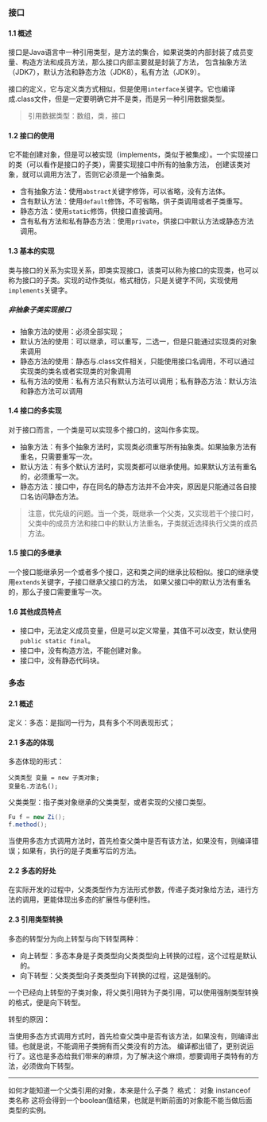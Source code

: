 

### 接口

#### 1.1 概述

接口是Java语言中一种引用类型，是方法的集合，如果说类的内部封装了成员变量、构造方法和成员方法，那么接口内部主要就是封装了方法，
包含抽象方法（JDK7），默认方法和静态方法（JDK8），私有方法（JDK9）。

接口的定义，它与定义类方式相似，但是使用```interface```关键字。它也编译成.class文件，但是一定要明确它并不是类，而是另一种引用数据类型。

> 引用数据类型：数组，类，接口

#### 1.2 接口的使用
它不能创建对象，但是可以被实现（implements，类似于被集成）。一个实现接口的类（可以看作是接口的子类），需要实现接口中所有的抽象方法，
创建该类对象，就可以调用方法了，否则它必须是一个抽象类。

* 含有抽象方法：使用```abstract```关键字修饰，可以省略，没有方法体。
* 含有默认方法：使用```default```修饰，不可省略，供子类调用或者子类重写。
* 静态方法：使用```static```修饰，供接口直接调用。
* 含有私有方法和私有静态方法：使用```private```，供接口中默认方法或静态方法调用。

#### 1.3 基本的实现

类与接口的关系为实现关系，即类实现接口，该类可以称为接口的实现类，也可以称为接口的子类。实现的动作类似，格式相仿，只是关键字不同，实现使用```implements```关键字。


##### 非抽象子类实现接口

* 抽象方法的使用：必须全部实现；
* 默认方法的使用：可以继承，可以重写，二选一，但是只能通过实现类的对象来调用
* 静态方法的使用：静态与.class文件相关，只能使用接口名调用，不可以通过实现类的类名或者实现类的对象调用
* 私有方法的使用：私有方法只有默认方法可以调用；私有静态方法：默认方法和静态方法可以调用


#### 1.4 接口的多实现
对于接口而言，一个类是可以实现多个接口的，这叫作多实现。

* 抽象方法：有多个抽象方法时，实现类必须重写所有抽象类。如果抽象方法有重名，只需要重写一次。
* 默认方法：有多个默认方法时，实现类都可以继承使用。如果默认方法有重名的，必须重写一次。
* 静态方法：接口中，存在同名的静态方法并不会冲突，原因是只能通过各自接口名访问静态方法。

> 注意，优先级的问题。当一个类，既继承一个父类，又实现若干个接口时，父类中的成员方法和接口中的默认方法重名，子类就近选择执行父类的成员方法。

#### 1.5 接口的多继承

一个接口能继承另一个或者多个接口，这和类之间的继承比较相似。接口的继承使用```extends```关键字，子接口继承父接口的方法，
如果父接口中的默认方法有重名的，那么子接口需要重写一次。


#### 1.6 其他成员特点
* 接口中，无法定义成员变量，但是可以定义常量，其值不可以改变，默认使用```public static final```。
* 接口中，没有构造方法，不能创建对象。
* 接口中，没有静态代码块。


### 多态

#### 2.1 概述

定义：多态：是指同一行为，具有多个不同表现形式；

#### 2.1 多态的体现

多态体现的形式：
```
父类类型 变量 = new 子类对象;
变量名.方法名();
```
父类类型：指子类对象继承的父类类型，或者实现的父接口类型。

```java
Fu f = new Zi();
f.method();
```
当使用多态方式调用方法时，首先检查父类中是否有该方法，如果没有，则编译错误；如果有，执行的是子类重写后的方法。

#### 2.2 多态的好处

在实际开发的过程中，父类类型作为方法形式参数，传递子类对象给方法，进行方法的调用，更能体现出多态的扩展性与便利性。

#### 2.3 引用类型转换

多态的转型分为向上转型与向下转型两种：

* 向上转型：多态本身是子类类型向父类类型向上转换的过程，这个过程是默认的。
* 向下转型：父类类型向子类类型向下转换的过程，这是强制的。

一个已经向上转型的子类对象，将父类引用转为子类引用，可以使用强制类型转换的格式，便是向下转型。

转型的原因：

当使用多态方式调用方式时，首先检查父类中是否有该方法，如果没有，则编译出错。也就是说，不能调用子类拥有而父类没有的方法。
编译都出错了，更别说运行了。这也是多态给我们带来的麻烦，为了解决这个麻烦，想要调用子类特有的方法，必须做向下转型。

----
如何才能知道一个父类引用的对象，本来是什么子类？
格式：
对象 instanceof 类名称
这将会得到一个boolean值结果，也就是判断前面的对象能不能当做后面类型的实例。
